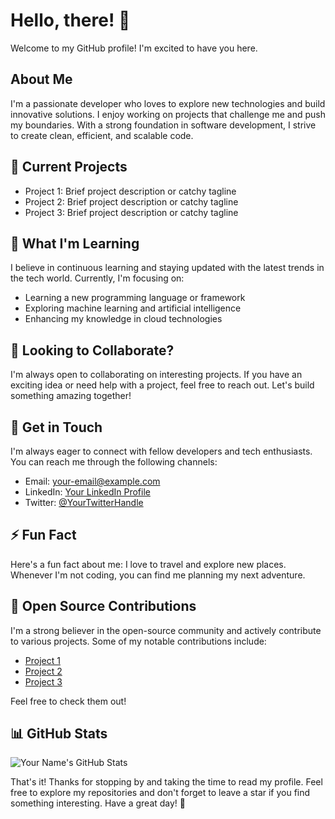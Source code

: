 # Hello, there! 👋

Welcome to my GitHub profile! I'm excited to have you here. 

## About Me

I'm a passionate developer who loves to explore new technologies and build innovative solutions. I enjoy working on projects that challenge me and push my boundaries. With a strong foundation in software development, I strive to create clean, efficient, and scalable code.

## 🔭 Current Projects

- Project 1: Brief project description or catchy tagline
- Project 2: Brief project description or catchy tagline
- Project 3: Brief project description or catchy tagline

## 🌱 What I'm Learning

I believe in continuous learning and staying updated with the latest trends in the tech world. Currently, I'm focusing on:

- Learning a new programming language or framework
- Exploring machine learning and artificial intelligence
- Enhancing my knowledge in cloud technologies

## 👯 Looking to Collaborate?

I'm always open to collaborating on interesting projects. If you have an exciting idea or need help with a project, feel free to reach out. Let's build something amazing together!

## 💬 Get in Touch

I'm always eager to connect with fellow developers and tech enthusiasts. You can reach me through the following channels:

- Email: your-email@example.com
- LinkedIn: [Your LinkedIn Profile](https://www.linkedin.com/in/yourprofile)
- Twitter: [@YourTwitterHandle](https://twitter.com/yourusername)

## ⚡ Fun Fact

Here's a fun fact about me: I love to travel and explore new places. Whenever I'm not coding, you can find me planning my next adventure.

## 📜 Open Source Contributions

I'm a strong believer in the open-source community and actively contribute to various projects. Some of my notable contributions include:

- [Project 1](link-to-contribution)
- [Project 2](link-to-contribution)
- [Project 3](link-to-contribution)

Feel free to check them out!

## 📊 GitHub Stats

![Your Name's GitHub Stats](https://github-readme-stats.vercel.app/api?username=yourusername&show_icons=true)

That's it! Thanks for stopping by and taking the time to read my profile. Feel free to explore my repositories and don't forget to leave a star if you find something interesting. Have a great day! 🌟
